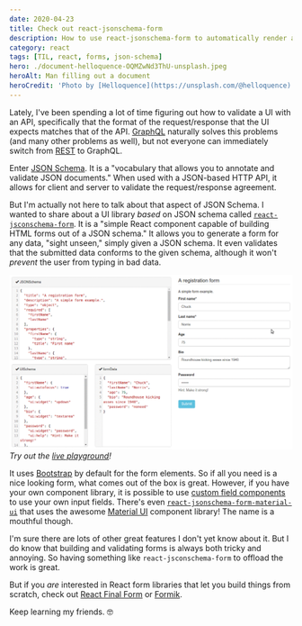 ```yaml
---
date: 2020-04-23
title: Check out react-jsonschema-form
description: How to use react-jsonschema-form to automatically render a form based on JSON schema.
category: react
tags: [TIL, react, forms, json-schema]
hero: ./document-helloquence-OQMZwNd3ThU-unsplash.jpeg
heroAlt: Man filling out a document
heroCredit: 'Photo by [Helloquence](https://unsplash.com/@helloquence)'
---
```


Lately, I've been spending a lot of time figuring out how to validate a UI with an API, specifically that the format of the request/response that the UI expects matches that of the API. [GraphQL](https://graphql.org/) naturally solves this problems (and many other problems as well), but not everyone can immediately switch from [REST](https://restfulapi.net/) to GraphQL.

Enter [JSON Schema](http://json-schema.org/). It is a "vocabulary that allows you to annotate and validate JSON documents." When used with a JSON-based HTTP API, it allows for client and server to validate the request/response agreement.

But I'm actually not here to talk about that aspect of JSON Schema. I wanted to share about a UI library _based_ on JSON schema called [`react-jsconschema-form`](https://react-jsonschema-form.readthedocs.io/). It is a "simple React component capable of building HTML forms out of a JSON schema." It allows you to generate a form for any data, "sight unseen," simply given a JSON schema. It even validates that the submitted data conforms to the given schema, although it won't _prevent_ the user from typing in bad data.

![An animated screenshot of a form](react-jsonschema-form-animated-screenshot.gif)_Try out the [live playground](https://rjsf-team.github.io/react-jsonschema-form/)!_

It uses [Bootstrap](http://getbootstrap.com/) by default for the form elements. So if all you need is a nice looking form, what comes out of the box is great. However, if you have your own component library, it is possible to use [custom field components](https://react-jsonschema-form.readthedocs.io/en/latest/advanced-customization/#custom-field-components) to use your own input fields. There's even [`react-jsonschema-form-material-ui`](https://github.com/vip-git/react-jsonschema-form-material-ui) that uses the awesome [Material UI](http://www.material-ui.com/) component library! The name is a mouthful though.

I'm sure there are lots of other great features I don't yet know about it. But I do know that building and validating forms is always both tricky and annoying. So having something like `react-jsconschema-form` to offload the work is great.

But if you _are_ interested in React form libraries that let you build things from scratch, check out [React Final Form](https://final-form.org/react) or [Formik](https://jaredpalmer.com/formik/).

Keep learning my friends. 🤓
